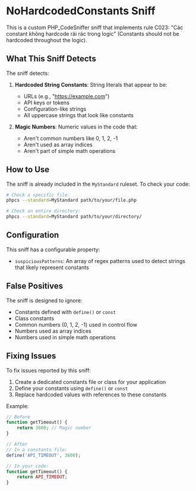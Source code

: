 # NoHardcodedConstants Sniff

This is a custom PHP_CodeSniffer sniff that implements rule C023: "Các constant không hardcode rải rác trong logic" (Constants should not be hardcoded throughout the logic).

## What This Sniff Detects

The sniff detects:

1. **Hardcoded String Constants**: String literals that appear to be:
   - URLs (e.g., "https://example.com")
   - API keys or tokens
   - Configuration-like strings
   - All uppercase strings that look like constants

2. **Magic Numbers**: Numeric values in the code that:
   - Aren't common numbers like 0, 1, 2, -1
   - Aren't used as array indices
   - Aren't part of simple math operations

## How to Use

The sniff is already included in the `MyStandard` ruleset. To check your code:

```bash
# Check a specific file:
phpcs --standard=MyStandard path/to/your/file.php

# Check an entire directory:
phpcs --standard=MyStandard path/to/your/directory/
```

## Configuration

This sniff has a configurable property:

- `suspiciousPatterns`: An array of regex patterns used to detect strings that likely represent constants

## False Positives

The sniff is designed to ignore:

- Constants defined with `define()` or `const`
- Class constants
- Common numbers (0, 1, 2, -1) used in control flow
- Numbers used as array indices
- Numbers used in simple math operations

## Fixing Issues

To fix issues reported by this sniff:

1. Create a dedicated constants file or class for your application
2. Define your constants using `define()` or `const`
3. Replace hardcoded values with references to these constants

Example:

```php
// Before
function getTimeout() {
    return 3600; // Magic number
}

// After
// In a constants file:
define('API_TIMEOUT', 3600);

// In your code:
function getTimeout() {
    return API_TIMEOUT;
}
```
